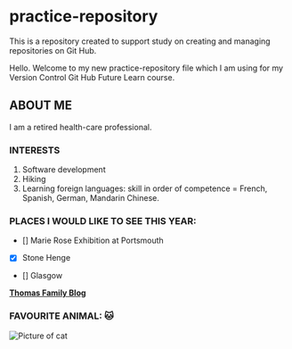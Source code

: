 # practice-repository

This is a repository created to support study on creating and managing repositories on Git Hub.

Hello. Welcome to my new practice-repository file which I am using for my Version Control Git Hub Future Learn course.

## ABOUT ME

I am a retired health-care professional.

### INTERESTS

1. Software development
2. Hiking
3. Learning foreign languages: skill in order of competence = French, Spanish, German, Mandarin Chinese.

### PLACES I WOULD LIKE TO SEE THIS YEAR:

- [] Marie Rose Exhibition at Portsmouth
- [x] Stone Henge
- [] Glasgow

[**Thomas Family Blog**](https://emea01.safelinks.protection.outlook.com/?url=https%3A%2F%2Fjillthomas799.github.io%2Fthomasfamilyblog-2024-2025git%2F&data=05%7C02%7C%7Ce1d08ffeb1934bfaa83308dc3dfc4194%7C84df9e7fe9f640afb435aaaaaaaaaaaa%7C1%7C0%7C638453400842848517%7CUnknown%7CTWFpbGZsb3d8eyJWIjoiMC4wLjAwMDAiLCJQIjoiV2luMzIiLCJBTiI6Ik1haWwiLCJXVCI6Mn0%3D%7C0%7C%7C%7C&sdata=ixEyaFJYPGXtN5eS3Y2FHVMcRw1%2B1sMQCT7HGbHt8T4%3D&reserved=0)

### FAVOURITE ANIMAL: 🐱

![Picture of cat](https://upload.wikimedia.org/wikipedia/commons/thumb/7/74/A-Cat.jpg/1600px-A-Cat.jpg?20101227100718)
